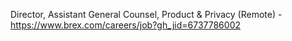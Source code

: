 Director, Assistant General Counsel, Product & Privacy (Remote) - https://www.brex.com/careers/job?gh_jid=6737786002

